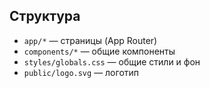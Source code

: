 ## Структура

- `app/*` — страницы (App Router)
- `components/*` — общие компоненты
- `styles/globals.css` — общие стили и фон
- `public/logo.svg` — логотип
